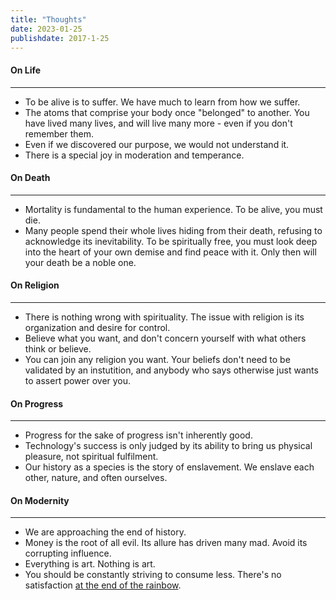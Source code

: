 ```yaml
---
title: "Thoughts"
date: 2023-01-25
publishdate: 2017-1-25
---
```


#### On Life
<hr class="line2">

- To be alive is to suffer. We have much to learn from how we suffer.
- The atoms that comprise your body once "belonged" to another. You have lived many lives, and will live many more - even if you don't remember them.
- Even if we discovered our purpose, we would not understand it.
- There is a special joy in moderation and temperance.

#### On Death
<hr class="line2">

- Mortality is fundamental to the human experience. To be alive, you must die.
- Many people spend their whole lives hiding from their death, refusing to acknowledge its inevitability. To be spiritually free, you must look deep into the heart of your own demise and find peace with it. Only then will your death be a noble one.

#### On Religion
<hr class="line2">

- There is nothing wrong with spirituality. The issue with religion is its organization and desire for control.
- Believe what you want, and don't concern yourself with what others think or believe.
- You can join any religion you want. Your beliefs don't need to be validated by an instutition, and anybody who says otherwise just wants to assert power over you.

#### On Progress
<hr class="line2">

- Progress for the sake of progress isn't inherently good.
- Technology's success is only judged by its ability to bring us physical pleasure, not spiritual fulfilment.
- Our history as a species is the story of enslavement. We enslave each other, nature, and often ourselves. 

#### On Modernity
<hr class="line2">

- We are approaching the end of history.
- Money is the root of all evil. Its allure has driven many mad. Avoid its corrupting influence.
- Everything is art. Nothing is art.
- You should be constantly striving to consume less. There's no satisfaction [at the end of the rainbow](https://thubtenchodron.org/2007/08/wisdom-satisfaction/). 
